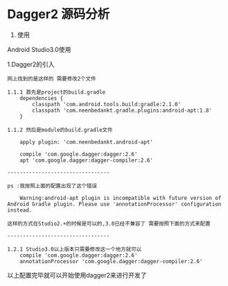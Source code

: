 # Dagger2 源码分析

1. 使用

Android Studio3.0使用

1.Dagger2的引入 
    
    网上找到的是这样的 需要修改2个文件
    
    1.1.1 首先是project的build.gradle
        dependencies {  
            classpath 'com.android.tools.build:gradle:2.1.0'  
            classpath 'com.neenbedankt.gradle.plugins:android-apt:1.8'  
        }  
    
    1.1.2 然后是module的build.gradle文件
    
        apply plugin: 'com.neenbedankt.android-apt'  
            
        compile 'com.google.dagger:dagger:2.6'  
        apt 'com.google.dagger:dagger-compiler:2.6'
    
    ---------------------------------
    
    ps :我按照上面的配置出现了这个错误

        Warning:android-apt plugin is incompatible with future version of Android Gradle plugin. Please use 'annotationProcessor' configuration instead.
	
    这样的方式在Studio2.+的时候是可以的,3.0已经不兼容了 需要按照下面的方式来配置
    
    ---------------------------------
    
    1.2.1 Studio3.0以上版本只需要修改这一个地方就可以
        compile 'com.google.dagger:dagger:2.6'
        annotationProcessor 'com.google.dagger:dagger-compiler:2.6'
        
以上配置完毕就可以开始使用dagger2来进行开发了
